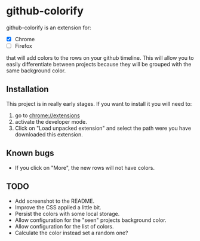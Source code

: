 github-colorify
===============

github-colorify is an extension for:

- [x] Chrome
- [ ] Firefox

that will add colors to the rows on your github timeline. This will allow you
to easily differentiate between projects because they will be grouped with the
same background color.

Installation
------------

This project is in really early stages. If you want to install it you will need
to:

1. go to [chrome://extensions](chrome://extensions)
2. activate the developer mode.
3. Click on "Load unpacked extension" and select the path were you have
   downloaded this extension.

Known bugs
----------

- If you click on "More", the new rows will not have colors.

TODO
----
- Add screenshot to the README.
- Improve the CSS applied a little bit.
- Persist the colors with some local storage.
- Allow configuration for the "seen" projects background color.
- Allow configuration for the list of colors.
- Calculate the color instead set a random one?
